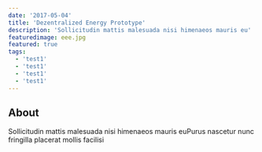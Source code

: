 ```yaml
---
date: '2017-05-04'
title: 'Dezentralized Energy Prototype'
description: 'Sollicitudin mattis malesuada nisi himenaeos mauris eu'
featuredimage: eee.jpg
featured: true
tags:
  - 'test1'
  - 'test1'
  - 'test1'
  - 'test1'
---
```


## About

Sollicitudin mattis malesuada nisi himenaeos mauris euPurus nascetur nunc fringilla placerat mollis facilisi
